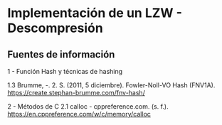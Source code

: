 # Implementación de un LZW - Descompresión
## Fuentes de información
1 - Función Hash y técnicas de hashing  

1.3 Brumme, -. 2. S. (2011, 5 diciembre). Fowler-Noll-VO Hash (FNV1A). https://create.stephan-brumme.com/fnv-hash/

2 - Métodos de C
2.1 calloc - cppreference.com. (s. f.). https://en.cppreference.com/w/c/memory/calloc
